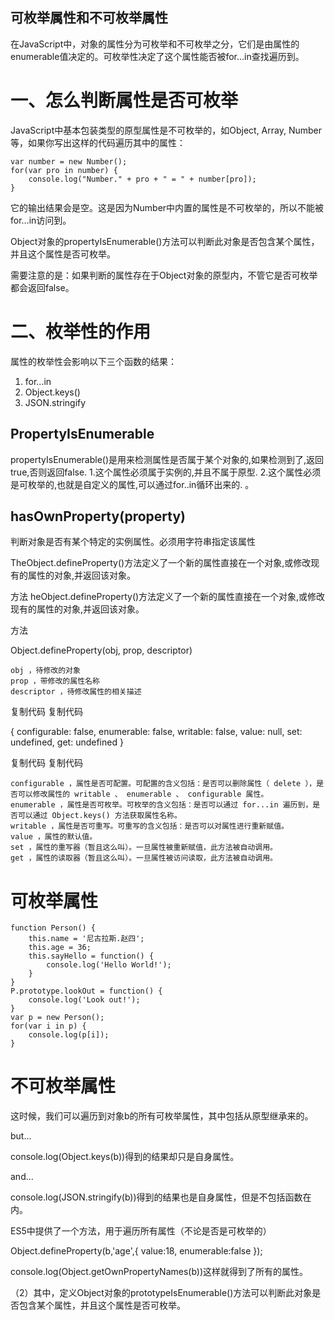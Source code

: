 可枚举属性和不可枚举属性
-------
 在JavaScript中，对象的属性分为可枚举和不可枚举之分，它们是由属性的enumerable值决定的。可枚举性决定了这个属性能否被for…in查找遍历到。
# 一、怎么判断属性是否可枚举
JavaScript中基本包装类型的原型属性是不可枚举的，如Object, Array, Number等，如果你写出这样的代码遍历其中的属性：
```
var number = new Number();
for(var pro in number) {
    console.log("Number." + pro + " = " + number[pro]);
}
```
它的输出结果会是空。这是因为Number中内置的属性是不可枚举的，所以不能被for…in访问到。

Object对象的propertyIsEnumerable()方法可以判断此对象是否包含某个属性，并且这个属性是否可枚举。

需要注意的是：如果判断的属性存在于Object对象的原型内，不管它是否可枚举都会返回false。
# 二、枚举性的作用
属性的枚举性会影响以下三个函数的结果：
1. for…in
2. Object.keys()
3. JSON.stringify

## PropertyIsEnumerable
propertyIsEnumerable()是用来检测属性是否属于某个对象的,如果检测到了,返回true,否则返回false. 
1.这个属性必须属于实例的,并且不属于原型. 
2.这个属性必须是可枚举的,也就是自定义的属性,可以通过for..in循环出来的. 。

## hasOwnProperty(property)
判断对象是否有某个特定的实例属性。必须用字符串指定该属性

 

TheObject.defineProperty()方法定义了一个新的属性直接在一个对象,或修改现有的属性的对象,并返回该对象。

方法
heObject.defineProperty()方法定义了一个新的属性直接在一个对象,或修改现有的属性的对象,并返回该对象。

方法

Object.defineProperty(obj, prop, descriptor)

    obj ，待修改的对象
    prop ，带修改的属性名称
    descriptor ，待修改属性的相关描述

复制代码
复制代码

{
    configurable: false,
    enumerable: false,
    writable: false,
    value: null,
    set: undefined,
    get: undefined
}

复制代码
复制代码

    configurable ，属性是否可配置。可配置的含义包括：是否可以删除属性（ delete ），是否可以修改属性的 writable 、 enumerable 、 configurable 属性。
    enumerable ，属性是否可枚举。可枚举的含义包括：是否可以通过 for...in 遍历到，是否可以通过 Object.keys() 方法获取属性名称。
    writable ，属性是否可重写。可重写的含义包括：是否可以对属性进行重新赋值。
    value ，属性的默认值。
    set ，属性的重写器（暂且这么叫）。一旦属性被重新赋值，此方法被自动调用。
    get ，属性的读取器（暂且这么叫）。一旦属性被访问读取，此方法被自动调用。

# 可枚举属性

```
function Person() {
	this.name = '尼古拉斯.赵四';
	this.age = 36;
	this.sayHello = function() {
		console.log('Hello World!');
	}
}
P.prototype.lookOut = function() {
	console.log('Look out!');
}
var p = new Person();
for(var i in p) {
	console.log(p[i]);
}
```
# 不可枚举属性

这时候，我们可以遍历到对象b的所有可枚举属性，其中包括从原型继承来的。

but...

console.log(Object.keys(b))得到的结果却只是自身属性。

and...

console.log(JSON.stringify(b))得到的结果也是自身属性，但是不包括函数在内。

ES5中提供了一个方法，用于遍历所有属性（不论是否是可枚举的）

Object.defineProperty(b,'age',{
value:18,
enumerable:false
});

console.log(Object.getOwnPropertyNames(b))这样就得到了所有的属性。

（2）其中，定义Object对象的prototypeIsEnumerable()方法可以判断此对象是否包含某个属性，并且这个属性是否可枚举。